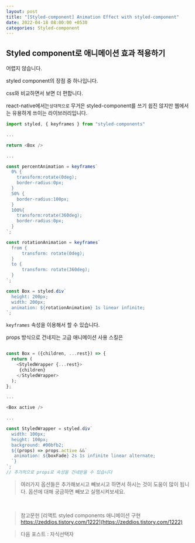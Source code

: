 ```yaml
---
layout: post
title: "[Styled-component] Animation Effect with styled-component"
date: 2022-04-18 08:00:00 +0530
categories: Styled-component
---
```


## Styled component로 애니메이션 효과 적용하기

어렵지 않습니다.

styled component의 장점 중 하나입니다.

css와 비교하면서 보면 더 편합니다.

react-native에서는`상대적으로` 무거은 styled-component를 쓰기 쉽진 않지만 웹에서는 유용하게 쓰이는 라이브러리입니다.

```javascript
import styled, { keyframes } from "styled-components"

...

return <Box />

...

const percentAnimation = keyframes`
  0% {
    transform:rotate(0deg);
    border-radius:0px;
  }
  50% {
    border-radius:100px;
  }
  100%{
    transform:rotate(360deg);
    border-radius:0px;
  }
`;

const rotationAnimation = keyframes`
  from {
      transform: rotate(0deg);
  }
  to {
      transform: rotate(360deg);
  }
`;

const Box = styled.div`
  height: 200px;
  width: 200px;
  animation: ${rotationAnimation} 1s linear infinite;
`;

```

`keyframes` 속성을 이용해서 할 수 있습니다.

props 방식으로 건네지는 고급 애니메이션 사용 스킬은

```javascript

const Box = ({children, ...rest}) => {
  return (
    <StyledWrapper {...rest}>
     {children}
    </StyledWrapper>
  );
};

...

<Box active />

...

const StyledWrapper = styled.div`
  width: 100px;
  height: 100px;
  background: #00bfb2;
  ${(props) => props.active &&`
   animation: ${boxFade} 2s 1s infinite linear alternate;
  `}
`;
// 추가적으로 props로 속성을 건네받을 수 있습니다

```

> 여러가지 옵션들은 추가해보시고 빼보시고 하면서 하시는 것이 도움이 많이 됩니다. 옵션에 대해 궁금하면 빼보고 실행시켜보세요.

<br>

> 참고문헌 [리액트 styled components 애니메이션 구현 https://zeddios.tistory.com/1222](https://zeddios.tistory.com/1222)

> 다음 포스트 : 자식선택자
